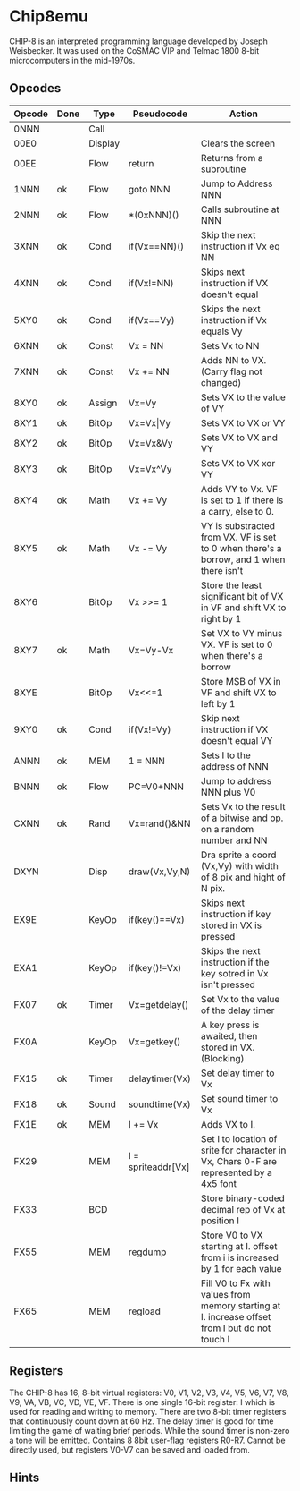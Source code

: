 # Chip8emu


CHIP-8 is an interpreted programming language developed by Joseph Weisbecker. It was used on the 
CoSMAC VIP and Telmac 1800 8-bit microcomputers in the mid-1970s. 

## Opcodes


| Opcode | Done    | Type    | Pseudocode   | Action
|--------|---------|---------|--------------|-----------------------------------
| 0NNN   |         | Call    |              |
| 00E0   |         | Display |              | Clears the screen
| 00EE   |         | Flow    | return       | Returns from a subroutine
| 1NNN   | ok      | Flow    | goto NNN     | Jump to Address NNN
| 2NNN   | ok      | Flow    | \*(0xNNN)()  | Calls subroutine at NNN
| 3XNN   | ok      | Cond    | if(Vx==NN)() | Skip the next instruction if Vx eq NN
| 4XNN   | ok      | Cond    | if(Vx!=NN)   | Skips next instruction if VX doesn't equal
| 5XY0   | ok      | Cond    | if(Vx==Vy)   | Skips the next instruction if Vx equals Vy
| 6XNN   | ok      | Const   | Vx = NN      | Sets Vx to NN
| 7XNN   | ok      | Const   | Vx += NN     | Adds NN to VX. (Carry flag not changed)
| 8XY0   | ok      | Assign  | Vx=Vy        | Sets VX to the value of VY
| 8XY1   | ok      | BitOp   | Vx=Vx\|Vy     | Sets VX to VX or VY
| 8XY2   | ok      | BitOp   | Vx=Vx&Vy     | Sets VX to VX and VY
| 8XY3   | ok      | BitOp   | Vx=Vx^Vy     | Sets VX to VX xor VY
| 8XY4   | ok      | Math    | Vx += Vy     | Adds VY to Vx. VF is set to 1 if there is a carry, else to 0.
| 8XY5   | ok      | Math    | Vx -= Vy     | VY is substracted from VX. VF is set to 0 when there's a borrow, and 1 when there isn't
| 8XY6   |         | BitOp   | Vx >>= 1     | Store the least significant bit of VX in VF and shift VX to right by 1
| 8XY7   | ok      | Math    | Vx=Vy-Vx     | Set VX to VY minus VX. VF is set to 0 when there's a borrow
| 8XYE   |         | BitOp   | Vx<<=1       | Store MSB of VX in VF and shift VX to left by 1
| 9XY0   | ok      | Cond    | if(Vx!=Vy)   | Skip next instruction if VX doesn't equal VY
| ANNN   | ok      | MEM     | 1 = NNN      | Sets I to the address of NNN
| BNNN   | ok      | Flow    | PC=V0+NNN    | Jump to address NNN plus V0
| CXNN   | ok      | Rand    | Vx=rand()&NN | Sets Vx to the result of a bitwise and op. on a random number and NN
| DXYN   |         | Disp    | draw(Vx,Vy,N)| Dra sprite a coord (Vx,Vy) with width of 8 pix and hight of N pix. 
| EX9E   |         | KeyOp   | if(key()==Vx)| Skips next instruction if key stored in VX is pressed
| EXA1   |         | KeyOp   | if(key()!=Vx)| Skips the next instruction if the key sotred in Vx isn't pressed
| FX07   | ok      | Timer   | Vx=getdelay()| Set Vx to the value of the delay timer
| FX0A   |         | KeyOp   | Vx=getkey()  | A key press is awaited, then stored in VX. (Blocking)
| FX15   | ok      | Timer   | delaytimer(Vx)| Set delay timer to Vx
| FX18   | ok      | Sound   | soundtime(Vx)| Set sound timer to Vx
| FX1E   | ok      | MEM     | I += Vx      | Adds VX to I.
| FX29   |         | MEM     | I = spriteaddr[Vx] | Set I to location of srite for character in Vx, Chars 0-F are represented by a 4x5 font
| FX33   |         | BCD     |              | Store binary-coded decimal rep of Vx at position I
| FX55   |         | MEM     | regdump     | Store V0 to VX starting at I. offset from i is increased by 1 for each value
| FX65   |         | MEM     | regload     | Fill V0 to Fx with values from memory starting at I. increase offset from I but do not touch I

## Registers

The CHIP-8 has 16, 8-bit virtual registers: V0, V1, V2, V3, V4, V5, V6, V7, V8, V9, VA, VB, VC, VD, VE, VF.
There is one single 16-bit register: I which is used for reading and writing to memory.
There are two 8-bit timer registers that continuously count down at 60 Hz. The delay timer is good for time limiting
the game of waiting brief periods. While the sound timer is non-zero a tone will be emitted.
Contains 8 8bit user-flag registers R0-R7. Cannot be directly used, but registers V0-V7 can be saved and
loaded from. 

## Hints
